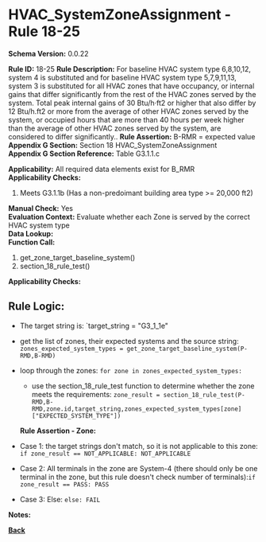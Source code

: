 # HVAC_SystemZoneAssignment - Rule 18-25
**Schema Version:** 0.0.22  

**Rule ID:** 18-25
**Rule Description:** For baseline HVAC system type 6,8,10,12, system 4 is substituted and for baseline HVAC system type 5,7,9,11,13, system 3 is substituted for all HVAC zones that have occupancy, or internal gains that differ significantly from the rest of the HVAC zones served by the system. Total peak internal gains of 30 Btu/h·ft2 or higher that also differ by 12 Btu/h.ft2 or more from the  average of other HVAC zones served by the system, or occupied hours that are more than 40 hours per week higher than the average of other HVAC zones served by the system, are considered to differ significantly..
**Rule Assertion:** B-RMR = expected value  
**Appendix G Section:** Section 18 HVAC_SystemZoneAssignment  
**Appendix G Section Reference:** Table G3.1.1.c

**Applicability:** All required data elements exist for B_RMR  
**Applicability Checks:**  

1. Meets G3.1.1b (Has a non-predoimant building area type >= 20,000 ft2)

**Manual Check:** Yes  
**Evaluation Context:** Evaluate whether each Zone is served by the correct HVAC system type  
**Data Lookup:**   
**Function Call:** 

1. get_zone_target_baseline_system()
2. section_18_rule_test()


**Applicability Checks:**

## Rule Logic:  
- The target string is: `target_string = "G3_1_1e"
- get the list of zones, their expected systems and the source string: `zones_expected_system_types = get_zone_target_baseline_system(P-RMD,B-RMD)`

- loop through the zones: `for zone in zones_expected_system_types:`
	- use the section_18_rule_test function to determine whether the zone meets the requirements: `zone_result = section_18_rule_test(P-RMD,B-RMD,zone.id,target_string,zones_expected_system_types[zone]["EXPECTED_SYSTEM_TYPE"])`


  **Rule Assertion - Zone:**

 - Case 1: the target strings don't match, so it is not applicable to this zone: `if zone_result == NOT_APPLICABLE: NOT_APPLICABLE`
  - Case 2: All terminals in the zone are System-4 (there should only be one terminal in the zone, but this rule doesn't check number of terminals):`if zone_result == PASS: PASS`

  - Case 3: Else: `else: FAIL`

**Notes:**

**[Back](../_toc.md)**
